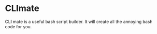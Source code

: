 # CLImate
CLI mate is a useful bash script builder. It will create all the annoying bash code for you.
